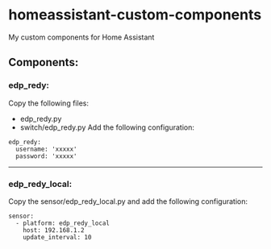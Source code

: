 # homeassistant-custom-components
My custom components for Home Assistant

## Components:

### edp_redy:
Copy the following files: 
- edp_redy.py
- switch/edp_redy.py
Add the following configuration:
```
edp_redy:
  username: 'xxxxx'
  password: 'xxxxx'
```
---
### edp_redy_local:
Copy the sensor/edp_redy_local.py and add the following configuration:

```
sensor:
  - platform: edp_redy_local
    host: 192.168.1.2
    update_interval: 10
```
